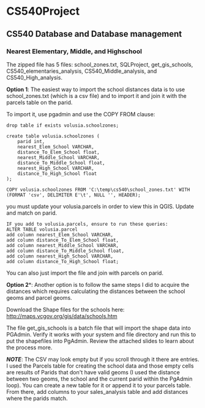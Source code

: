 # CS540Project
## CS540 Database and Database management

### Nearest Elementary, Middle, and Highschool 

The zipped file has 5 files: school_zones.txt, SQLProject, get_gis_schools, CS540_elementaries_analysis, CS540_Middle_analysis, and CS540_High_analysis.

**Option 1**:
The easiest way to import the school distances data is to use school_zones.txt (which is a csv file) and to import it and join it with the parcels table on the parid.

To import it, use pgadmin and use the COPY FROM clause:
```
drop table if exists volusia.schoolzones;

create table volusia.schoolzones (
	parid int, 
	nearest_Elem_School VARCHAR, 
	distance_To_Elem_School float, 
	nearest_Middle_School VARCHAR, 
	distance_To_Middle_School float,
	nearest_High_School VARCHAR,
	distance_To_High_School float
);

COPY volusia.schoolzones FROM 'C:\temp\cs540\school_zones.txt' WITH (FORMAT 'csv', DELIMITER E'\t', NULL '', HEADER);
```
you must update your volusia.parcels in order to view this in QGIS. Update and match on parid.
```
IF you add to volusia.parcels, ensure to run these queries:
ALTER TABLE volusia.parcel
add column nearest_Elem_School VARCHAR,
add column distance_To_Elem_School float,
add column nearest_Middle_School VARCHAR,
add column distance_To_Middle_School float,
add column nearest_High_School VARCHAR,
add column distance_To_High_School float;
```
You can also just import the file and join with parcels on parid.


**Option 2***:
Another option is to follow the same steps I did to acquire the distances which requires calculating the distances between the school geoms and parcel geoms.

Download the Shape files for the schools here: http://maps.vcgov.org/gis/data/schools.htm

The file get_gis_schools is a batch file that will import the shape data into PGAdmin. Verify it works with your system and file directory and run this to put the shapefiles into PgAdmin. Review the attached slides to learn about the process more.


***NOTE***:
	The CSV may look empty but if you scroll through it there are entries. I used the Parcels table for creating the school data and those empty cells are results of Parids that don't have valid geoms (I used the distance between two geoms, the school and the current parid within the PgAdmin loop). You can create a new table for it or append it to your parcels table. From there, add columns to your sales_analysis table and add distances where the parids match. 
